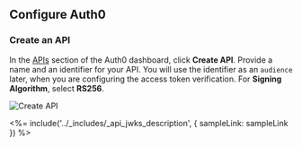 ## Configure Auth0
### Create an API

In the [APIs](${manage_url}/#/apis) section of the Auth0 dashboard, click **Create API**. Provide a name and an identifier for your API. You will use the identifier as an `audience` later, when you are configuring the access token verification. For **Signing Algorithm**, select **RS256**.

![Create API](/media/articles/api-auth/create-api.png)

<%= include('../_includes/_api_jwks_description', { sampleLink: sampleLink }) %>
